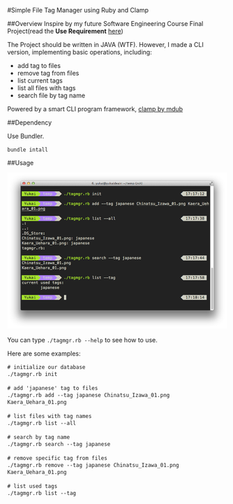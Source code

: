 #Simple File Tag Manager using Ruby and Clamp

##Overview
Inspire by my future Software Engineering Course Final Project(read the **Use Requirement** [here](https://hackpad.com/-Use-Requirement-RzuVlOBv6S9))

The Project should be written in JAVA (WTF). However, I made a CLI version, implementing basic operations, including:

* add tag to files
* remove tag from files
* list current tags
* list all files with tags
* search file by tag name


Powered by a smart CLI program framework, [clamp by mdub](https://github.com/mdub/clamp)

##Dependency

Use Bundler.

	bundle intall

##Usage

![demo](1.png)


You can type `./tagmgr.rb --help` to see how to use.

Here are some examples:

	# initialize our database
	./tagmgr.rb init

	# add 'japanese' tag to files
	./tagmgr.rb add --tag japanese Chinatsu_Izawa_01.png Kaera_Uehara_01.png

	# list files with tag names
	./tagmgr.rb list --all

	# search by tag name
	./tagmgr.rb search --tag japanese

	# remove specific tag from files
	./tagmgr.rb remove --tag japanese Chinatsu_Izawa_01.png Kaera_Uehara_01.png

	# list used tags
	./tagmgr.rb list --tag

